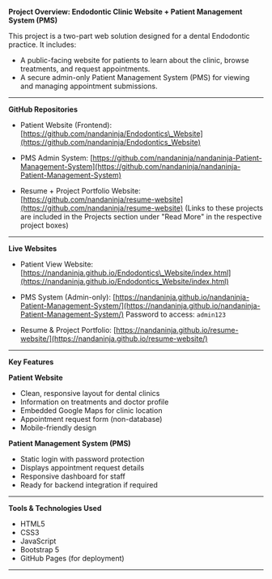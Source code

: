 


**Project Overview: Endodontic Clinic Website + Patient Management System (PMS)**

This project is a two-part web solution designed for a dental Endodontic practice. It includes:

* A public-facing website for patients to learn about the clinic, browse treatments, and request appointments.
* A secure admin-only Patient Management System (PMS) for viewing and managing appointment submissions.

---

**GitHub Repositories**

* Patient Website (Frontend):
  [https://github.com/nandaninja/Endodontics\_Website](https://github.com/nandaninja/Endodontics_Website)

* PMS Admin System:
  [https://github.com/nandaninja/nandaninja-Patient-Management-System](https://github.com/nandaninja/nandaninja-Patient-Management-System)

* Resume + Project Portfolio Website:
  [https://github.com/nandaninja/resume-website](https://github.com/nandaninja/resume-website)
  (Links to these projects are included in the Projects section under "Read More" in the respective project boxes)

---

**Live Websites**

* Patient View Website:
  [https://nandaninja.github.io/Endodontics\_Website/index.html](https://nandaninja.github.io/Endodontics_Website/index.html)

* PMS System (Admin-only):
  [https://nandaninja.github.io/nandaninja-Patient-Management-System/](https://nandaninja.github.io/nandaninja-Patient-Management-System/)
  Password to access: `admin123`

* Resume & Project Portfolio:
  [https://nandaninja.github.io/resume-website/](https://nandaninja.github.io/resume-website/)

---

**Key Features**

**Patient Website**

* Clean, responsive layout for dental clinics
* Information on treatments and doctor profile
* Embedded Google Maps for clinic location
* Appointment request form (non-database)
* Mobile-friendly design

**Patient Management System (PMS)**

* Static login with password protection
* Displays appointment request details
* Responsive dashboard for staff
* Ready for backend integration if required

---

**Tools & Technologies Used**

* HTML5
* CSS3
* JavaScript
* Bootstrap 5
* GitHub Pages (for deployment)

---
